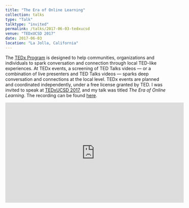 ```yaml
---
title: "The Era of Online Learning"
collection: talks
type: "Talk"
talktype: "invited"
permalink: /talks/2017-06-03-tedxucsd
venue: "TEDxUCSD 2017"
date: 2017-06-03
location: "La Jolla, California"
---
```


The <a href="https://www.ted.com/about/programs-initiatives/tedx-program" target="_blank">TEDx Program</a> is designed to help communities, organizations and individuals to spark conversation and connection through local TED-like experiences. At TEDx events, a screening of TED Talks videos — or a combination of live presenters and TED Talks videos — sparks deep conversation and connections at the local level. TEDx events are planned and coordinated independently, under a free license granted by TED. I was invited to speak at <a href="https://www.ted.com/tedx/events/22004" target="_blank">TEDxUCSD 2017</a>, and my talk was titled <i>The Era of Online Learning</i>. The recording can be found <a href="https://youtu.be/5JKgUoY9pTg" target="_blank">here</a>.


<iframe width="560" height="315" src="https://www.youtube.com/embed/5JKgUoY9pTg" title="YouTube video player" frameborder="0" allow="accelerometer; autoplay; clipboard-write; encrypted-media; gyroscope; picture-in-picture" allowfullscreen></iframe>
